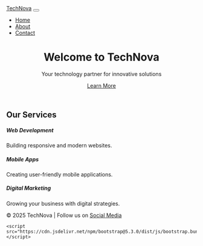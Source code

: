 <!DOCTYPE html>
<html lang="en">
<head>
    <meta charset="UTF-8">
    <meta name="viewport" content="width=device-width, initial-scale=1.0">
    <title>TechNova - Home</title>
    <link rel="stylesheet" href="Assets/bootstrap.css">
    <link rel="stylesheet" href="Assets/bootstrap.js">
</head>
<body>
    <!-- Navbar -->
    <nav class="navbar navbar-expand-lg navbar-light bg-light">
        <div class="container">
            <a class="navbar-brand" href="#">TechNova</a>
            <button class="navbar-toggler" type="button" data-bs-toggle="collapse" data-bs-target="#navbarNav">
                <span class="navbar-toggler-icon"></span>
            </button>
            <div class="collapse navbar-collapse" id="navbarNav">
                <ul class="navbar-nav ms-auto">
                    <li class="nav-item"><a class="nav-link" href="Index.html">Home</a></li>
                    <li class="nav-item"><a class="nav-link" href="About.html">About</a></li>
                    <li class="nav-item"><a class="nav-link" href="Contact.html">Contact</a></li>
                </ul>
            </div>
        </div>
    </nav>
    <!-- Hero Section -->
    <header class="bg-primary text-white text-center py-5">
        <div class="container">
            <h1>Welcome to TechNova</h1>
            <p>Your technology partner for innovative solutions</p>
            <a href="#services" class="btn btn-light">Learn More</a>
        </div>
    </header>
    <!-- Services Section -->
    <section id="services" class="container py-5">
        <h2 class="text-center">Our Services</h2>
        <div class="row">
            <div class="col-md-4">
                <div class="card text-center">
                    <div class="card-body">
                        <h5 class="card-title">Web Development</h5>
                        <p class="card-text">Building responsive and modern websites.</p>
                    </div>
                </div>
            </div>
            <div class="col-md-4">
                <div class="card text-center">
                    <div class="card-body">
                        <h5 class="card-title">Mobile Apps</h5>
                        <p class="card-text">Creating user-friendly mobile applications.</p>
                    </div>
                </div>
            </div>
            <div class="col-md-4">
                <div class="card text-center">
                    <div class="card-body">
                        <h5 class="card-title">Digital Marketing</h5>
                        <p class="card-text">Growing your business with digital strategies.</p>
                    </div>
                </div>
            </div>
        </div>
    </section>
    <!-- Footer -->
    <footer class="bg-dark text-white text-center py-3">
        <p>&copy; 2025 TechNova | Follow us on <a href="#">Social Media</a></p>
    </footer>

    <script src="https://cdn.jsdelivr.net/npm/bootstrap@5.3.0/dist/js/bootstrap.bundle.min.js"></script>
</body>
</html>
